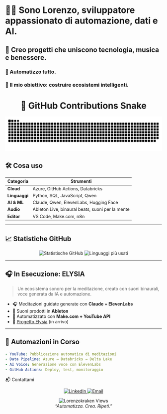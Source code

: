   
# 👨‍💻 Sono **Lorenzo**, sviluppatore appassionato di automazione, dati e AI.  
##  🌱 Creo progetti che uniscono tecnologia, musica e benessere.  
###  🔁 Automatizzo tutto.  
###   🚀 Il mio obiettivo: costruire ecosistemi intelligenti.

<div align="center">



  # 🐍 **GitHub Contributions Snake**
  
  <picture>
    <source media="(prefers-color-scheme: dark)" srcset="https://raw.githubusercontent.com/Lorenzokraken/Lorenzokraken/output/github-snake-dark.svg" />
    <source media="(prefers-color-scheme: light)" srcset="https://raw.githubusercontent.com/Lorenzokraken/Lorenzokraken/output/github-snake.svg" />
    <img alt="github-snake" src="https://raw.githubusercontent.com/Lorenzokraken/Lorenzokraken/output/github-snake.svg" />
  </picture>


</div>

## 🛠️ Cosa uso

| Categoria       | Strumenti |
|----------------|---------|
| **Cloud**       | Azure, GitHub Actions, Databricks |
| **Linguaggi**   | Python, SQL, JavaScript, Qwen |
| **AI & ML**     | Claude, Qwen, ElevenLabs, Hugging Face |
| **Audio**       | Ableton Live, binaural beats, suoni per la mente |
| **Editor**      | VS Code, Make.com, n8n |

---

## 📈 Statistiche GitHub

<div align="center">
  <img src="https://github-readme-stats.vercel.app/api?username=Lorenzokraken&show_icons=true&theme=radical&layout=compact" alt="Statistische GitHub" />
  <img src="https://github-readme-stats.vercel.app/api/top-langs/?username=Lorenzokraken&layout=compact&theme=radical" alt="Linguaggi più usati" />
</div>

---

## 🎧 In Esecuzione: **ELYSIA**

> Un ecosistema sonoro per la meditazione, creato con suoni binaurali, voce generata da IA e automazione.

- 🎧 Meditazioni guidate generate con **Claude + ElevenLabs**
- 🎼 Suoni prodotti in **Ableton**
- 🔄 Automatizzato con **Make.com + YouTube API**
- 🌌 [Progetto Elysia](https://youtube.com/@elysia) (in arrivo)

---

## 🤖 Automazioni in Corso

```yaml
- YouTube: Pubblicazione automatica di meditazioni
- Data Pipeline: Azure → Databricks → Delta Lake
- AI Voice: Generazione voce con ElevenLabs
- GitHub Actions: Deploy, test, monitoraggio
```
📬 Contattami
<p align="center">
<a href="https://www.linkedin.com/in/lorenzo-iuliano-852798220/" target="_blank">
<img src="https://img.shields.io/badge/LinkedIn-0A66C2?style=for-the-badge&logo=linkedin&logoColor=white" alt="LinkedIn" />
</a>
<a href="mailto:lorenzo.iulianokk@gmail.com">
<img src="https://img.shields.io/badge/Email-D14836?style=for-the-badge&logo=gmail&logoColor=white" alt="Email" />
</a>
</p>

<div align="center">
<img src="https://komarev.com/ghpvc/?username=Lorenzokraken&label=Visite+profilo&color=blueviolet" alt="Lorenzokraken Views" />
<br/>
<i>“Automatizza. Crea. Ripeti.”</i>
</div>
